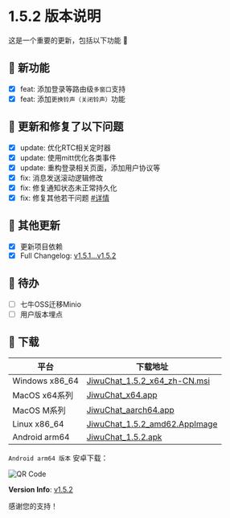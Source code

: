 # 1.5.2 版本说明

这是一个重要的更新，包括以下功能 🧪

## 🔮 新功能

- [x] feat: 添加登录等路由级`多窗口`支持
- [x] feat: 添加`更换铃声（关闭铃声）`功能

## 🔨 更新和修复了以下问题

- [x] update: 优化RTC相关定时器
- [x] update: 使用mitt优化各类事件
- [x] update: 重构登录相关页面，添加用户协议等
- [x] fix: 消息发送滚动逻辑修改
- [x] fix: 修复通知状态未正常持久化
- [x] fix: 修复其他若干问题 [#详情](https://github.com/KiWi233333/jiwu-mall-chat-tauri/compare/v1.5.1...v1.5.2)

## 🧿 其他更新

- [x] 更新项目依赖
- [x] Full Changelog: [v1.5.1...v1.5.2](https://github.com/KiWi233333/jiwu-mall-chat-tauri/compare/v1.5.1...v1.5.2)

## 📌 待办

- [ ] 七牛OSS迁移Minio
- [ ] 用户版本埋点

## 🧪 下载

| 平台           | 下载地址                                                                                                                                   |
| -------------- | ------------------------------------------------------------------------------------------------------------------------------------------ |
| Windows x86_64 | [JiwuChat_1.5.2_x64_zh-CN.msi](https://github.com/KiWi233333/jiwu-mall-chat-tauri/releases/download/v1.5.2/JiwuChat_1.5.2_x64_zh-CN.msi)   |
| MacOS x64系列  | [JiwuChat_x64.app](https://github.com/KiWi233333/jiwu-mall-chat-tauri/releases/download/v1.5.2/JiwuChat_1.5.2_x62.dmg)                     |
| MacOS M系列    | [JiwuChat_aarch64.app](https://github.com/KiWi233333/jiwu-mall-chat-tauri/releases/download/v1.5.2/JiwuChat_1.5.2_aarch62.dmg)             |
| Linux x86_64   | [JiwuChat_1.5.2_amd62.AppImage](https://github.com/KiWi233333/jiwu-mall-chat-tauri/releases/download/v1.5.2/JiwuChat_1.5.2_amd62.AppImage) |
| Android arm64  | [JiwuChat_1.5.2.apk](https://github.com/KiWi233333/jiwu-mall-chat-tauri/releases/download/v1.5.2/JiwuChat_1.5.2.apk)                       |

<!-- JiwuChat_1.5.2.apk -->

`Android arm64 版本` 安卓下载：

![QR Code](https://api.jiwu.kiwi2333.top/res/qrcode/stream?content=https://github.com/KiWi233333/jiwu-mall-chat-tauri/releases/download/v1.5.2/JiwuChat_1.5.2.apk&w=200&h=200)

**Version Info**: [v1.5.2](https://github.com/KiWi233333/jiwu-mall-chat-tauri/blob/main/.github/releasemd/v1.5.2.md)

感谢您的支持！
